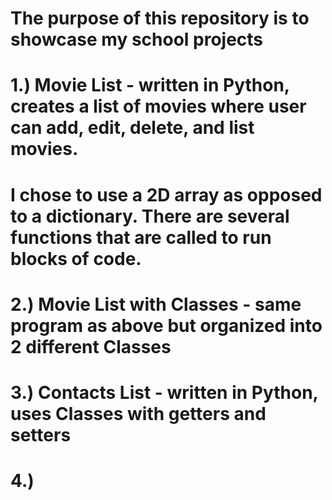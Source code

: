 # The purpose of this repository is to showcase my school projects

# 1.) Movie List - written in Python, creates a list of movies where user can add, edit, delete, and list movies.
# I chose to use a 2D array as opposed to a dictionary. There are several functions that are called to run blocks of code.

# 2.) Movie List with Classes - same program as above but organized into 2 different Classes

# 3.) Contacts List - written in Python, uses Classes with getters and setters
# 4.)
